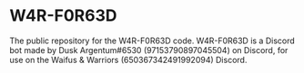 # W4R-F0R63D
The public repository for the W4R-F0R63D code. W4R-F0R63D is a Discord bot made by Dusk Argentum#6530 (97153790897045504) on Discord, for use on the Waifus & Warriors (650367342491992094) Discord.
